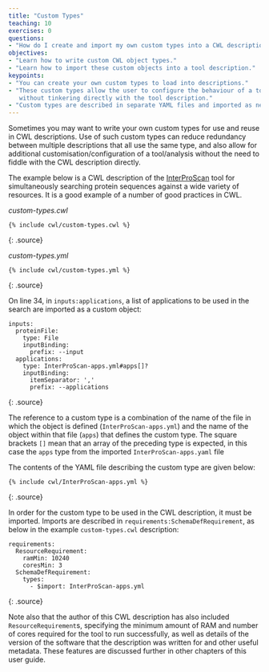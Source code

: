 ```yaml
---
title: "Custom Types"
teaching: 10
exercises: 0
questions:
- "How do I create and import my own custom types into a CWL description?"
objectives:
- "Learn how to write custom CWL object types."
- "Learn how to import these custom objects into a tool description."
keypoints:
- "You can create your own custom types to load into descriptions."
- "These custom types allow the user to configure the behaviour of a tool
   without tinkering directly with the tool description."
- "Custom types are described in separate YAML files and imported as needed."
---
```


Sometimes you may want to write your own custom types for use and reuse in CWL
descriptions. Use of such custom types can reduce redundancy between multiple
descriptions that all use the same type, and also allow for additional
customisation/configuration of a tool/analysis without the need to fiddle with
the CWL description directly.

The example below is a CWL description of the [InterProScan][ips] tool for
simultaneously searching protein sequences against a wide variety of resources.
It is a good example of a number of good practices in CWL.

*custom-types.cwl*

~~~
{% include cwl/custom-types.cwl %}
~~~
{: .source}

*custom-types.yml*

~~~
{% include cwl/custom-types.yml %}
~~~
{: .source}

On line 34, in `inputs:applications`, a list of applications to be used in the
search are imported as a custom object:

```
inputs:
  proteinFile:
    type: File
    inputBinding:
      prefix: --input
  applications:
    type: InterProScan-apps.yml#apps[]?
    inputBinding:
      itemSeparator: ','
      prefix: --applications
```
{: .source}

The reference to a custom type is a combination of the name of the file in which
the object is defined (`InterProScan-apps.yml`) and the name of the object
within that file (`apps`) that defines the custom type. The square brackets `[]`
mean that an array of the preceding type is expected, in this case the `apps`
type from the imported `InterProScan-apps.yaml` file

The contents of the YAML file describing the custom type are given below:

~~~
{% include cwl/InterProScan-apps.yml %}
~~~
{: .source}

In order for the custom type to be used in the CWL description, it must be
imported. Imports are described in `requirements:SchemaDefRequirement`, as
below in the example `custom-types.cwl` description:

```
requirements:
  ResourceRequirement:
    ramMin: 10240
    coresMin: 3
  SchemaDefRequirement:
    types:
      - $import: InterProScan-apps.yml
```
{: .source}

Note also that the author of this CWL description has also included
`ResourceRequirement`s, specifying the minimum amount of RAM and number of cores
required for the tool to run successfully, as well as details of the version of
the software that the description was written for and other useful metadata.
These features are discussed further in other chapters of this user guide.

[ips]: https://github.com/ebi-pf-team/interproscan
